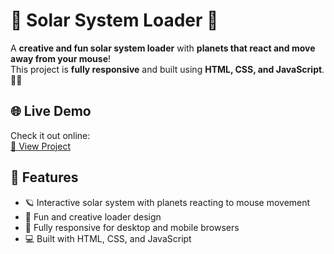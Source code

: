# 🌌 Solar System Loader 🚀

A **creative and fun solar system loader** with **planets that react and move away from your mouse**!  
This project is **fully responsive** and built using **HTML, CSS, and JavaScript**. 🎨✨

## 🌐 Live Demo
Check it out online:  
[👀 View Project](https://setayeshfarzam.github.io/Solar-System-Loader/)

## 🌟 Features
- 🪐 Interactive solar system with planets reacting to mouse movement  
- 🎉 Fun and creative loader design  
- 📱 Fully responsive for desktop and mobile browsers  
- 💻 Built with HTML, CSS, and JavaScript
